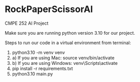 # RockPaperScissorAI
CMPE 252 AI Project

Make sure you are running python version 3.10 for our project.

Steps to run our code in a virtual environment from terminal:

1) python3.10 -m venv venv
2) a) If you are using Mac: 
        source venv/bin/activate
2) b) If you are using Windows:
        venv\Scripts\activate
3) pip install -r requirements.txt
4) python3.10 main.py